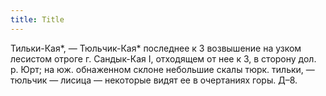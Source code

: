 ```yaml
---
title: Title
---
```


Тильки-Кая*, — Тюльчик-Кая* последнее к З возвышение на узком лесистом отроге г.
Сандык-Кая I, отходящем от нее к З, в сторону дол. р. Юрт; на юж. обнаженном
склоне небольшие скалы тюрк. тильки, — тюльчик — лисица — некоторые видят ее в
очертаниях горы. Д–8.
